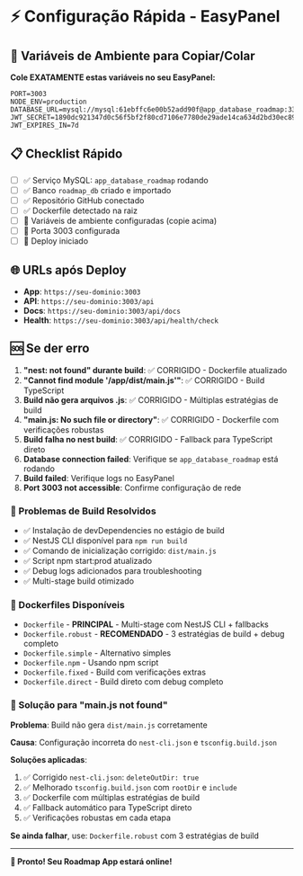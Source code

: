 # ⚡ Configuração Rápida - EasyPanel

## 🔧 Variáveis de Ambiente para Copiar/Colar

**Cole EXATAMENTE estas variáveis no seu EasyPanel:**

```
PORT=3003
NODE_ENV=production
DATABASE_URL=mysql://mysql:61ebffc6e00b52add90f@app_database_roadmap:3306/roadmap_db
JWT_SECRET=1890dc921347d0c56f5bf2f80cd7106e7780de29ade14ca634d2bd30ec89f95b034027cf4cec69888c3de00dd80c9ecf1bcaeac2d98c686c686ae01a1d3ac82f
JWT_EXPIRES_IN=7d
```

## 📋 Checklist Rápido

- [ ] ✅ Serviço MySQL: `app_database_roadmap` rodando
- [ ] ✅ Banco `roadmap_db` criado e importado
- [ ] ✅ Repositório GitHub conectado
- [ ] ✅ Dockerfile detectado na raiz
- [ ] 🔧 Variáveis de ambiente configuradas (copie acima)
- [ ] 🔧 Porta 3003 configurada
- [ ] 🚀 Deploy iniciado

## 🌐 URLs após Deploy

- **App**: `https://seu-dominio:3003`
- **API**: `https://seu-dominio:3003/api`
- **Docs**: `https://seu-dominio:3003/api/docs`
- **Health**: `https://seu-dominio:3003/api/health/check`

## 🆘 Se der erro

1. **"nest: not found" durante build**: ✅ CORRIGIDO - Dockerfile atualizado
2. **"Cannot find module '/app/dist/main.js'"**: ✅ CORRIGIDO - Build TypeScript
3. **Build não gera arquivos .js**: ✅ CORRIGIDO - Múltiplas estratégias de build
4. **"main.js: No such file or directory"**: ✅ CORRIGIDO - Dockerfile com verificações robustas
5. **Build falha no nest build**: ✅ CORRIGIDO - Fallback para TypeScript direto
6. **Database connection failed**: Verifique se `app_database_roadmap` está rodando
7. **Build failed**: Verifique logs no EasyPanel
8. **Port 3003 not accessible**: Confirme configuração de rede

### 🔧 Problemas de Build Resolvidos
- ✅ Instalação de devDependencies no estágio de build
- ✅ NestJS CLI disponível para `npm run build`
- ✅ Comando de inicialização corrigido: `dist/main.js`
- ✅ Script npm start:prod atualizado
- ✅ Debug logs adicionados para troubleshooting
- ✅ Multi-stage build otimizado

### 📁 Dockerfiles Disponíveis
- `Dockerfile` - **PRINCIPAL** - Multi-stage com NestJS CLI + fallbacks
- `Dockerfile.robust` - **RECOMENDADO** - 3 estratégias de build + debug completo
- `Dockerfile.simple` - Alternativo simples
- `Dockerfile.npm` - Usando npm script  
- `Dockerfile.fixed` - Build com verificações extras
- `Dockerfile.direct` - Build direto com debug completo

### 🔧 Solução para "main.js not found"

**Problema**: Build não gera `dist/main.js` corretamente

**Causa**: Configuração incorreta do `nest-cli.json` e `tsconfig.build.json`

**Soluções aplicadas**:
1. ✅ Corrigido `nest-cli.json`: `deleteOutDir: true`
2. ✅ Melhorado `tsconfig.build.json` com `rootDir` e `include`
3. ✅ Dockerfile com múltiplas estratégias de build
4. ✅ Fallback automático para TypeScript direto
5. ✅ Verificações robustas em cada etapa

**Se ainda falhar**, use: `Dockerfile.robust` com 3 estratégias de build

---
**🎯 Pronto! Seu Roadmap App estará online!**
